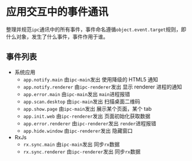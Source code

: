 # 应用交互中的事件通讯

整理并规范`ipc`通讯中的所有事件，事件命名遵循`object.event.target`规则，即什么对象，发生了什么事件，事件作用于谁。

## 事件列表

- 系统应用
  - `app.notify.main` 由`ipc-main`发出 使用降级的 HTML5 通知
  - `app.notify.renderer` 由`ipc-renderer`发出 显示 renderer 进程的通知
  - `app.error.main` 由`ipc-main`发出 `main`进程报错
  - `app.scan.desktop` 由`ipc-main`发出 扫描桌面二维码
  - `app.show.page` 由`ipc-main`发出 展示某个页面，某个 tab
  - `app.init.web` 由`ipc-renderer`发出 页面初始化获取数据
  - `app.error.renderer` 由`ipc-renderer`发出 `render`进程报错
  - `app.hide.window` 由`ipc-renderer`发出 隐藏窗口
- RxJs
  - `rx.sync.main` 由`ipc-main`发出 同步`rx`数据
  - `rx.sync.renderer` 由`ipc-renderer`发出 同步`rx`数据
